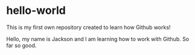 # hello-world
This is my first own repository created to learn how Github works!

Hello, my name is Jackson and I am learning how to work with Github. So far so good.  
